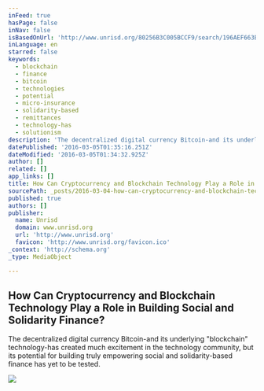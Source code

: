 ```yaml
---
inFeed: true
hasPage: false
inNav: false
isBasedOnUrl: 'http://www.unrisd.org/80256B3C005BCCF9/search/196AEF663B617144C1257F550057887C?OpenDocument'
inLanguage: en
starred: false
keywords:
  - blockchain
  - finance
  - bitcoin
  - technologies
  - potential
  - micro-insurance
  - solidarity-based
  - remittances
  - technology-has
  - solutionism
description: 'The decentralized digital currency Bitcoin-and its underlying "blockchain" technology-has created much excitement in the technology community, but its potential for building truly empowering social and solidarity-based finance has yet to be tested.'
datePublished: '2016-03-05T01:35:16.251Z'
dateModified: '2016-03-05T01:34:32.925Z'
author: []
related: []
app_links: []
title: How Can Cryptocurrency and Blockchain Technology Play a Role in Building Social and Solidarity Finance?
sourcePath: _posts/2016-03-04-how-can-cryptocurrency-and-blockchain-technology-play-a-role.md
published: true
authors: []
publisher:
  name: Unrisd
  domain: www.unrisd.org
  url: 'http://www.unrisd.org'
  favicon: 'http://www.unrisd.org/favicon.ico'
_context: 'http://schema.org'
_type: MediaObject

---
```

<article style=""><h1>How Can Cryptocurrency and Blockchain Technology Play a Role in Building Social and Solidarity Finance?</h1><p>The decentralized digital currency Bitcoin-and its underlying "blockchain" technology-has created much excitement in the technology community, but its potential for building truly empowering social and solidarity-based finance has yet to be tested.</p><img src="https://s3-us-west-2.amazonaws.com/the-grid-img/p/3b29e4bf730c8ad28891aca3217b7c9fec687a00.jpg" /></article>